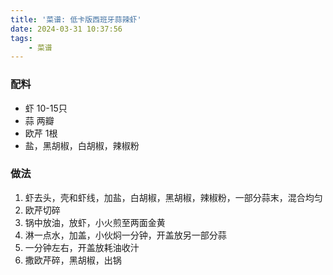 ```yaml
---
title: '菜谱: 低卡版西班牙蒜辣虾'
date: 2024-03-31 10:37:56
tags:
    - 菜谱
---
```


### 配料

* 虾 10-15只
* 蒜 两瓣
* 欧芹 1根
* 盐，黑胡椒，白胡椒，辣椒粉

### 做法

1. 虾去头，壳和虾线，加盐，白胡椒，黑胡椒，辣椒粉，一部分蒜末，混合均匀
2. 欧芹切碎
2. 锅中放油，放虾，小火煎至两面金黄
3. 淋一点水，加盖，小伙焖一分钟，开盖放另一部分蒜
4. 一分钟左右，开盖放耗油收汁
5. 撒欧芹碎，黑胡椒，出锅
